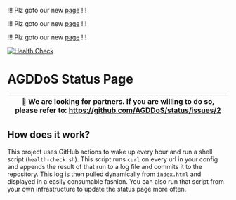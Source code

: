 !!! Plz goto our new [page](https://hellotools.statuspage.io/) !!!

!!! Plz goto our new [page](https://hellotools.statuspage.io/) !!!

!!! Plz goto our new [page](https://hellotools.statuspage.io/) !!!

[![Health Check](../../actions/workflows/health-check.yml/badge.svg)](../../actions/workflows/health-check.yml)

# AGDDoS Status Page

| 🔔 We are looking for partners. If you are willing to do so, please refer to: https://github.com/AGDDoS/status/issues/2
| ---

## How does it work?

This project uses GitHub actions to wake up every hour and run a shell script (`health-check.sh`).
This script runs `curl` on every url in your config and appends the result of that run to a log file and commits it to the repository.
This log is then pulled dynamically from `index.html` and displayed in a easily consumable fashion.
You can also run that script from your own infrastructure to update the status page more often.
